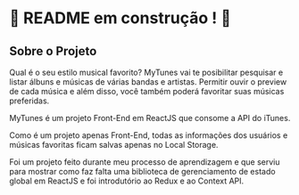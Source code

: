 # :construction: README em construção ! :construction:

## Sobre o Projeto

Qual é o seu estilo musical favorito? MyTunes vai te posibilitar pesquisar e listar álbuns e músicas de várias bandas e artistas. Permitir ouvir o preview de cada música e além disso, você também poderá favoritar suas músicas preferidas. 

MyTunes é um projeto Front-End em ReactJS que consome a API do iTunes.

Como é um projeto apenas Front-End, todas as informações dos usuários e músicas favoritas ficam salvas apenas no Local Storage.

Foi um projeto feito durante meu processo de aprendizagem e que serviu para mostrar como faz falta uma biblioteca de gerenciamento de estado global em ReactJS e foi introdutório ao Redux e ao Context API.

<!-- Olá, Tryber!
Esse é apenas um arquivo inicial para o README do seu projeto.
É essencial que você preencha esse documento por conta própria, ok?
Não deixe de usar nossas dicas de escrita de README de projetos, e deixe sua criatividade brilhar!
:warning: IMPORTANTE: você precisa deixar nítido:
- quais arquivos/pastas foram desenvolvidos por você; 
- quais arquivos/pastas foram desenvolvidos por outra pessoa estudante;
- quais arquivos/pastas foram desenvolvidos pela Trybe.
-->
